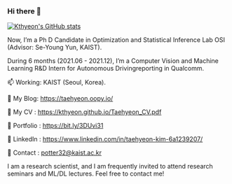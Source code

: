 ### Hi there 👋

<!--
**Kthyeon/Kthyeon** is a ✨ _special_ ✨ repository because its `README.md` (this file) appears on your GitHub profile.

Here are some ideas to get you started:

- 🔭 I’m currently working on ...
- 🌱 I’m currently learning ...
- 👯 I’m looking to collaborate on ...
- 🤔 I’m looking for help with ...
- 💬 Ask me about ...
- 📫 How to reach me: ...
- 😄 Pronouns: ...
- ⚡ Fun fact: ...
-->
[![Kthyeon's GitHub stats](https://github-readme-stats.vercel.app/api?username=Kthyeon)](https://github.com/anuraghazra/github-readme-stats)


Now, I’m a Ph D Candidate in Optimization and Statistical Inference Lab OSI (Advisor: Se-Young Yun, KAIST). 

During 6 months (2021.06 - 2021.12), I’m a Computer Vision and Machine Learning R&D Intern for Autonomous Drivingreporting in Qualcomm.

📫 Working: KAIST (Seoul, Korea).

🔭 My Blog: https://taehyeon.oopy.io/

🌱 My CV : https://kthyeon.github.io/Taehyeon_CV.pdf

🌱 Portfolio : https://bit.ly/3DUvi31

🤔 LinkedIn : https://www.linkedin.com/in/taehyeon-kim-6a1239207/

💬 Contact : potter32@kaist.ac.kr

I am a research scientist, and I am frequently invited to attend research seminars and ML/DL lectures.
Feel free to contact me!
